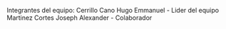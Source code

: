Integrantes del equipo:
Cerrillo Cano Hugo Emmanuel - Lider del equipo
Martinez Cortes Joseph Alexander - Colaborador 
